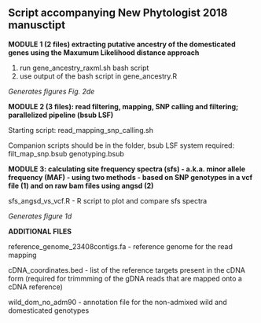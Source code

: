 ## Script accompanying New Phytologist 2018 manusctipt

**MODULE 1 (2 files) extracting putative ancestry of the domesticated genes using the Maxumum Likelihood distance approach**

1. run gene_ancestry_raxml.sh bash script
2. use output of the bash script in gene_ancestry.R

*Generates figures Fig. 2de*


**MODULE 2 (3 files): read filtering, mapping, SNP calling and filtering; parallelized pipeline (bsub LSF)**

Starting script:
read_mapping_snp_calling.sh

Companion scripts should be in the folder, bsub LSF system required:
filt_map_snp.bsub
genotyping.bsub


**MODULE 3: calculating site frequency spectra (sfs) - a.k.a. minor allele frequency (MAF) - using two methods - based on SNP genotypes in a vcf file (1) and on raw bam files using angsd (2)**


sfs_angsd_vs_vcf.R - R script to plot and compare sfs spectra

*Generates figure 1d*


**ADDITIONAL FILES**

reference_genome_23408contigs.fa - reference genome for the read mapping

cDNA_coordinates.bed - list of the reference targets present in the cDNA form (required for trimmming of the gDNA reads that are mapped onto a cDNA reference)

wild_dom_no_adm90 - annotation file for the non-admixed wild and domesticated genotypes 
